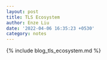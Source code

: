 ```yaml
---
layout: post
title: TLS Ecosystem
author: Enze Liu
date: '2022-04-06 16:35:23 +0530'
category: notes
---
```


{% include blog_tls_ecosystem.md %}